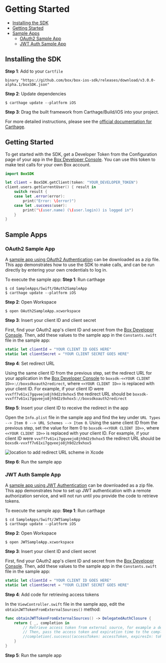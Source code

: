 Getting Started
===============

<!-- START doctoc generated TOC please keep comment here to allow auto update -->
<!-- DON'T EDIT THIS SECTION, INSTEAD RE-RUN doctoc TO UPDATE -->


- [Installing the SDK](#installing-the-sdk)
- [Getting Started](#getting-started)
- [Sample Apps](#sample-apps)
  - [OAuth2 Sample App](#oauth2-sample-app)
  - [JWT Auth Sample App](#jwt-auth-sample-app)

<!-- END doctoc generated TOC please keep comment here to allow auto update -->

Installing the SDK
------------------

__Step 1__: Add to your `Cartfile`
<!-- TODO: Confirm URL for release asset -->
```ogdl
binary "https://github.com/box/box-ios-sdk/releases/download/v3.0.0-alpha.1/boxSDK.json"
```

__Step 2__: Update dependencies
```shell
$ carthage update --platform iOS
```

__Step 3__: Drag the built framework from Carthage/Build/iOS into your project.

For more detailed instructions, please see the [official documentation for Carthage](https://github.com/Carthage/Carthage#if-youre-building-for-ios-tvos-or-watchos).

Getting Started
---------------

To get started with the SDK, get a Developer Token from the Configuration page of your app in the
[Box Developer Console][dev-console].  You can use this token to make test calls for your own Box account.

```swift
import BoxSDK

let client = BoxSDK.getClient(token: "YOUR_DEVELOPER_TOKEN")
client.users.getCurrentUser() { result in
    switch result {
    case let .error(error):
        print("Error: \(error)")
    case let .success(user):
        print("\(user.name) (\(user.login)) is logged in")
    }
}
```

[dev-console]: https://app.box.com/developers/console

Sample Apps
-----------

### OAuth2 Sample App

A [sample app using OAuth2 Authentication][oauth2-sample-app] can be downloaded as a zip file.  This app demonstrates
how to use the SDK to make calls, and can be run directly by entering your own credentials to log in.

[oauth2-sample-app]: https://github.com/box/box-ios-sdk/blob/limited-beta-release/OAuth2SampleApp.zip?raw=true

To execute the sample app:
__Step 1__: Run carthage
```shell
$ cd SampleApps/Swift/OAuth2SampleApp
$ carthage update --platform iOS
```

__Step 2__: Open Workspace
```shell
$ open OAuth2SampleApp.xcworkspace
```

__Step 3__: Insert your client ID and client secret

First, find your OAuth2 app's client ID and secret from the [Box Developer Console][dev-console].  Then, add these
values to the sample app in the `Constants.swift` file in the sample app:
```swift
static let clientId = "YOUR CLIENT ID GOES HERE"
static let clientSecret = "YOUR CLIENT SECRET GOES HERE"
```

__Step 4__: Set redirect URL

Using the same client ID from the previous step, set the redirect URL for your application in the
[Box Developer Console][dev-console] to `boxsdk-<<YOUR CLIENT ID>>://boxsdkoauth2redirect`, where `<<YOUR CLIENT ID>>`
is replaced with your client ID.  For example, if your client ID were `vvxff7v61xi7gqveejo8jh9d2z9xhox5` the redirect
URL should be `boxsdk-vvxff7v61xi7gqveejo8jh9d2z9xhox5://boxsdkoauth2redirect`

__Step 5__: Insert your client ID to receive the redirect in the app

Open the `Info.plist` file in the sample app and find the key under `URL Types --> Item 0 --> URL Schemes --> Item 0`.
Using the same client ID from the previous step, set the value for Item 0 to
`boxsdk-<<YOUR CLIENT ID>>`, where `<<YOUR CLIENT ID>>` is replaced with your client ID.  For example, if your client
ID were `vvxff7v61xi7gqveejo8jh9d2z9xhox5` the redirect URL should be
`boxsdk-vvxff7v61xi7gqveejo8jh9d2z9xhox5`

![location to add redirect URL scheme in Xcode](./redirect-url-scheme.png)

__Step 6__: Run the sample app

### JWT Auth Sample App

A [sample app using JWT Authentication][jwt-sample-app] can be downloaded as a zip file.  This app demonstrates how to
set up JWT authentication with a remote authorization service, and will not run until you provide the code to retrieve
tokens.

[jwt-sample-app]: https://github.com/box/box-ios-sdk/blob/limited-beta-release/JWTSampleApp.zip?raw=true

To execute the sample app:
__Step 1__: Run carthage
```shell
$ cd SampleApps/Swift/JWTSampleApp
$ carthage update --platform iOS
```

__Step 2__: Open Workspace
```shell
$ open JWTSampleApp.xcworkspace
```

__Step 3__: Insert your client ID and client secret

First, find your OAuth2 app's client ID and secret from the [Box Developer Console][dev-console].  Then, add these
values to the sample app in the `Constants.swift` file in the sample app:
```swift
static let clientId = "YOUR CLIENT ID GOES HERE"
static let clientSecret = "YOUR CLIENT SECRET GOES HERE"
```

__Step 4__: Add code for retrieving access tokens

In the `ViewController.swift` file in the sample app, edit the
`obtainJWTTokenFromExternalSources()` method:
```swift
func obtainJWTTokenFromExternalSources() -> DelegatedAuthClosure {
    return { _, completion in
        // Retrieve access token from external source, for example a dedicated authentication service
        // Then, pass the access token and expiration time to the completion:
        //completion(.success((accessToken: accessToken, expiresIn: tokenTTLinSeconds)))
    }
}
```

__Step 5__: Run the sample app
